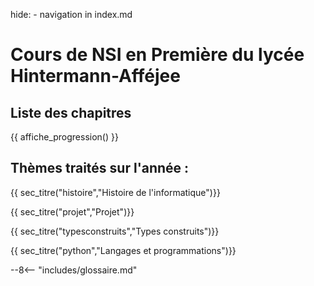 hide: - navigation  in index.md
# Cours de NSI en Première du lycée Hintermann-Afféjee

## Liste des chapitres 

{{ affiche_progression() }} 

## Thèmes traités sur l'année :

{{ sec_titre("histoire","Histoire de l'informatique")}}

{{ sec_titre("projet","Projet")}}

{{ sec_titre("typesconstruits","Types construits")}}

{{ sec_titre("python","Langages et programmations")}}  


--8<-- "includes/glossaire.md"
